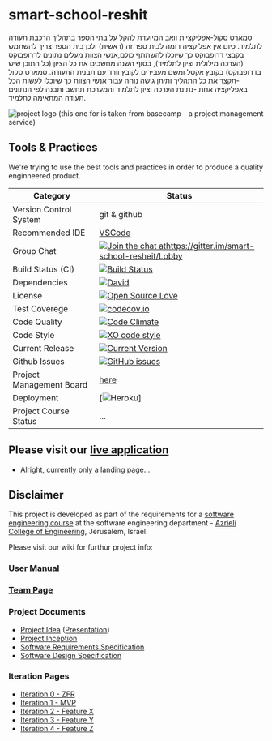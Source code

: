 # smart-school-reshit


סמארט סקול-אפליקציית וואב המיועדת להקל על בתי הספר בתהליך הרכבת תעודה לתלמיד. כיום אין אפליקציה דומה לבית ספר זה (ראשית) ולכן בית הספר צריך להשתמש בקבצי דרופבוקס כך שיוכלו להשתתף כולם,אנשי הצוות מעלים נתונים לדרופבוקס (הערכה מילולית וציון לתלמיד), בסוף השנה מחשבים את כל הציון (כל התוכן שיש בדרופבוקס) בקובץ אקסל ומשם מעבירים לקובץ וורד עם תבנית התעודה.
 סמארט סקול -תקצר את כל התהליך ותיתן גישה נוחה עבור אנשי הצוות כך שיוכלו לעשות הכל באפליקציה אחת -נתינת הערכה וציון לתלמיד והמערכת תחשב ותבנה לפי הנתונים תעודה המתאימה לתלמיד.




![project logo (this one for is taken from basecamp - a project management service)](https://www.klipfolio.com/sites/default/files/integrations/basecamp.png)

## Tools & Practices
We're trying to use the best tools and practices in order to produce a quality enginneered product.


|Category|Status|
|---|---|
| Version Control System| git & github |
| Recommended IDE | [VSCode](https://code.visualstudio.com) |
| Group Chat | [![Join the chat athttps://gitter.im/smart-school-resheit/Lobby](https://badges.gitter.im/jce-il/project-template.svg)](https://gitter.im/smart-school-resheit/Lobby) |
| Build Status (CI) |  [![Build Status](https://travis-ci.org/jce-il/project-template.svg?branch=master)](https://travis-ci.org/shoamco/Smart-School) |
| Dependencies | [![David](https://img.shields.io/david/dev/idleberg/vscode-badges.svg?style=flat-square)](https://david-dm.org/jce-il/project-template?type=dev) |
| License | [![Open Source Love](https://badges.frapsoft.com/os/mit/mit.svg?v=102)](https://github.com/ellerbrock/open-source-badge/) |
| Test Coverege | [![codecov.io](https://codecov.io/github/jce-il/project-template/coverage.svg?branch=master)](https://codecov.io/github/jce-il/project-template?branch=master) |
| Code Quality | [![Code Climate](https://codeclimate.com/github/jce-il/project-template.svg)](https://codeclimate.com/github/jce-il/project-template) |
| Code Style | [![XO code style](https://img.shields.io/badge/code_style-XO-5ed9c7.svg)](https://github.com/jce-il/project-template) |
| Current Release | [![Current Version](https://img.shields.io/github/release/jce-il/project-template.svg?style=flat)](https://github.com/jce-il/project-template/releases) |
| Github Issues | [![GitHub issues](https://img.shields.io/github/issues/jce-il/project-template.svg?style=flat)](https://github.com/shoamco/Smart-School/issues) |
| Project Management Board| [here](https://github.com/shoamco/Smart-School/wiki/User-Manual) |
| Deployment | [![Heroku](http://heroku-badge.herokuapp.com/?app=my-app&style=flat&svg=1&root=index.html)] |
| Project Course Status | ... |

## Please visit our [live application](https://demo.reactstarterkit.com/)
- Alright, currently only a landing page...


## Disclaimer
This project is developed as part of the requirements for a [software engineering course](https://github.com/jce-il/se-class-materials) at the software engineering department - [Azrieli College of Engineering](http://www.jce.ac.il/), Jerusalem, Israel.

Please visit our wiki for furthur project info: 

### [User Manual](https://github.com/shoamco/Smart-School/wiki/User-Manuall)

### [Team Page](https://github.com/shoamco/Smart-School/wiki/Team)

### Project Documents
- [Project Idea](docs/idea.pdf) ([Presentation](docs/idea-slides.pdf))
- [Project Inception](https://github.com/shoamco/Smart-School/wiki/Inception-Planing)
- [Software Requirements Specification](../../wiki/srs)
- [Software Design Specification](../../wiki/sds)

### Iteration Pages
- [Iteration 0 - ZFR](https://github.com/shoamco/Smart-School-reshit/wiki/Iteration-0-ZFR)
- [Iteration 1 - MVP]()
- [Iteration 2 - Feature X]()
- [Iteration 3 - Feature Y]()
- [Iteration 4 - Feature Z]()



